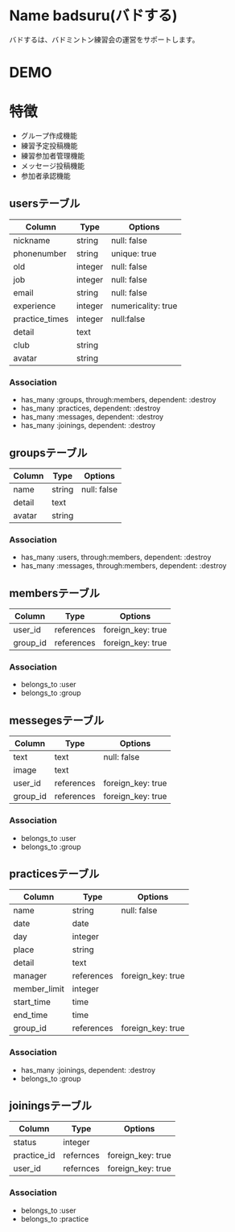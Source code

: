 # Name badsuru(バドする)
バドするは、バドミントン練習会の運営をサポートします。

# DEMO

# 特徴
- グループ作成機能
- 練習予定投稿機能
- 練習参加者管理機能
- メッセージ投稿機能
- 参加者承認機能

## usersテーブル

|Column|Type|Options|
|------|----|-------|
|nickname|string| null: false|
|phonenumber|string| unique: true|
|old|integer| null: false|numericality: true| <!-- active hash使用-->
|job|integer| null: false|<!-- active hash使用-->
|email|string|null: false|
|experience|integer|numericality: true|
|practice_times|integer| null:false|<!-- active hash使用-->
|detail|text|
|club|string|
|avatar|string|

### Association
- has_many :groups, through:members, dependent: :destroy
- has_many :practices, dependent: :destroy
- has_many :messages, dependent: :destroy
- has_many :joinings, dependent: :destroy

## groupsテーブル

|Column|Type|Options|
|------|----|-------|
|name|string|null: false|
|detail|text|
|avatar|string|

### Association
- has_many :users, through:members, dependent: :destroy
- has_many :messages, through:members, dependent: :destroy

## membersテーブル

|Column|Type|Options|
|------|----|-------|
|user_id|references|foreign_key: true|
|group_id|references|foreign_key: true|

### Association
- belongs_to :user
- belongs_to :group


## messegesテーブル

|Column|Type|Options|
|------|----|-------|
|text|text|null: false|
|image|text|
|user_id|references|foreign_key: true|
|group_id|references|foreign_key: true|

 
### Association
- belongs_to :user
- belongs_to :group


## practicesテーブル

|Column|Type|Options|
|------|----|-------|
|name|string| null: false|
|date|date|
|day|integer|
|place|string|
|detail|text|
|manager|references| foreign_key: true|
|member_limit|integer|
|start_time|time|
|end_time|time|
|group_id|references|foreign_key: true|

### Association
- has_many   :joinings, dependent: :destroy
- belongs_to :group

##  joiningsテーブル

|Column|Type|Options|
|------|----|-------|
|status|integer|<!-- active hash使用-->
|practice_id|refernces| foreign_key: true|
|user_id|refernces| foreign_key: true|

### Association
- belongs_to :user
- belongs_to :practice
